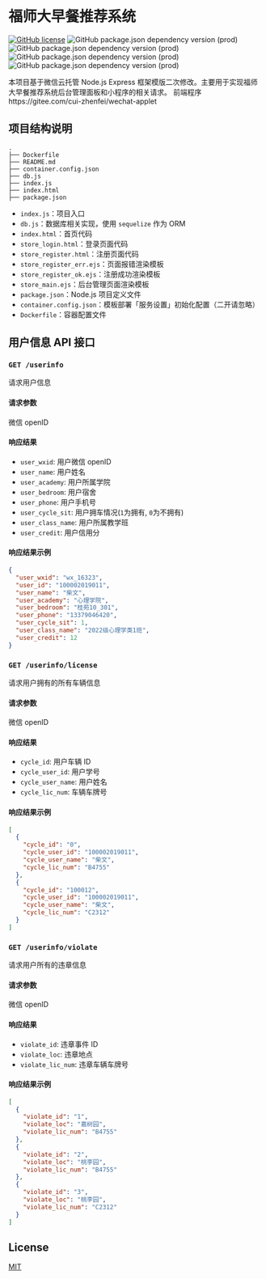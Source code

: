 # 福师大早餐推荐系统

[![GitHub license](https://img.shields.io/github/license/WeixinCloud/wxcloudrun-express)](https://github.com/WeixinCloud/wxcloudrun-express)
![GitHub package.json dependency version (prod)](https://img.shields.io/github/package-json/dependency-version/WeixinCloud/wxcloudrun-express/express)
![GitHub package.json dependency version (prod)](https://img.shields.io/github/package-json/dependency-version/WeixinCloud/wxcloudrun-express/sequelize)
![GitHub package.json dependency version (prod)](https://img.shields.io/badge/ejs-%5E3.1.8-blue)
![GitHub package.json dependency version (prod)](https://img.shields.io/badge/cookie--parser-%5E1.4.6-blue)

本项目基于微信云托管 Node.js Express 框架模版二次修改。主要用于实现福师大早餐推荐系统后台管理面板和小程序的相关请求。
前端程序https://gitee.com/cui-zhenfei/wechat-applet

## 项目结构说明

```
.
├── Dockerfile
├── README.md
├── container.config.json
├── db.js
├── index.js
├── index.html
├── package.json
```

- `index.js`：项目入口
- `db.js`：数据库相关实现，使用 `sequelize` 作为 ORM
- `index.html`：首页代码
- `store_login.html`：登录页面代码
- `store_register.html`：注册页面代码
- `store_register_err.ejs`：页面报错渲染模板
- `store_register_ok.ejs`：注册成功渲染模板
- `store_main.ejs`：后台管理页面渲染模板
- `package.json`：Node.js 项目定义文件
- `container.config.json`：模板部署「服务设置」初始化配置（二开请忽略）
- `Dockerfile`：容器配置文件

## 用户信息 API 接口

### `GET /userinfo`

请求用户信息

#### 请求参数

微信 openID

#### 响应结果

- `user_wxid`: 用户微信 openID
- `user_name`: 用户姓名
- `user_academy`: 用户所属学院
- `user_bedroom`: 用户宿舍
- `user_phone`: 用户手机号
- `user_cycle_sit`: 用户拥车情况(`1`为拥有, `0`为不拥有)
- `user_class_name`: 用户所属教学班
- `user_credit`: 用户信用分

#### 响应结果示例

```json
{
  "user_wxid": "wx_16323",
  "user_id": "100002019011",
  "user_name": "柴文",
  "user_academy": "心理学院",
  "user_bedroom": "桂苑10_301",
  "user_phone": "13379046420",
  "user_cycle_sit": 1,
  "user_class_name": "2022级心理学类1班",
  "user_credit": 12
}
```

### `GET /userinfo/license`

请求用户拥有的所有车辆信息

#### 请求参数

微信 openID

#### 响应结果

- `cycle_id`: 用户车辆 ID
- `cycle_user_id`: 用户学号
- `cycle_user_name`: 用户姓名
- `cycle_lic_num`: 车辆车牌号

#### 响应结果示例

```json
[
  {
    "cycle_id": "0",
    "cycle_user_id": "100002019011",
    "cycle_user_name": "柴文",
    "cycle_lic_num": "B4755"
  },
  {
    "cycle_id": "100012",
    "cycle_user_id": "100002019011",
    "cycle_user_name": "柴文",
    "cycle_lic_num": "C2312"
  }
]
```

### `GET /userinfo/violate`

请求用户所有的违章信息

#### 请求参数

微信 openID

#### 响应结果

- `violate_id`: 违章事件 ID
- `violate_loc`: 违章地点
- `violate_lic_num`: 违章车辆车牌号

#### 响应结果示例

```json
[
  {
    "violate_id": "1",
    "violate_loc": "嘉树园",
    "violate_lic_num": "B4755"
  },
  {
    "violate_id": "2",
    "violate_loc": "桃李园",
    "violate_lic_num": "B4755"
  },
  {
    "violate_id": "3",
    "violate_loc": "桃李园",
    "violate_lic_num": "C2312"
  }
]
```

## License

[MIT](./LICENSE)
